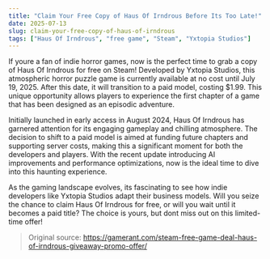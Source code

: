 ```yaml
---
title: "Claim Your Free Copy of Haus Of Irndrous Before Its Too Late!"
date: 2025-07-13
slug: claim-your-free-copy-of-haus-of-irndrous
tags: ["Haus Of Irndrous", "free game", "Steam", "Yxtopia Studios"]
---
```


If youre a fan of indie horror games, now is the perfect time to grab a copy of Haus Of Irndrous for free on Steam! Developed by Yxtopia Studios, this atmospheric horror puzzle game is currently available at no cost until July 19, 2025. After this date, it will transition to a paid model, costing $1.99. This unique opportunity allows players to experience the first chapter of a game that has been designed as an episodic adventure.

Initially launched in early access in August 2024, Haus Of Irndrous has garnered attention for its engaging gameplay and chilling atmosphere. The decision to shift to a paid model is aimed at funding future chapters and supporting server costs, making this a significant moment for both the developers and players. With the recent update introducing AI improvements and performance optimizations, now is the ideal time to dive into this haunting experience.

As the gaming landscape evolves, its fascinating to see how indie developers like Yxtopia Studios adapt their business models. Will you seize the chance to claim Haus Of Irndrous for free, or will you wait until it becomes a paid title? The choice is yours, but dont miss out on this limited-time offer!
> Original source: https://gamerant.com/steam-free-game-deal-haus-of-irndrous-giveaway-promo-offer/